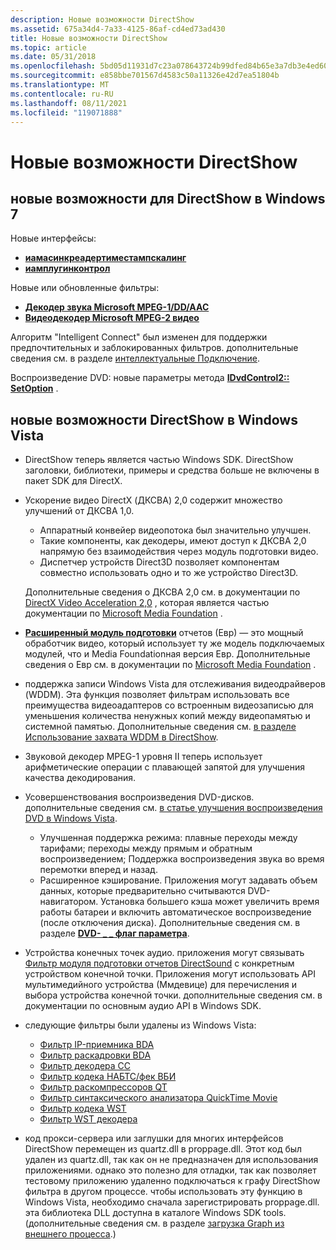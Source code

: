 ```yaml
---
description: Новые возможности DirectShow
ms.assetid: 675a34d4-7a33-4125-86af-cd4ed73ad430
title: Новые возможности DirectShow
ms.topic: article
ms.date: 05/31/2018
ms.openlocfilehash: 5bd05d11931d7c23a078643724b99dfed84b65e3a7db3e4ed60df9cd2a3273f8
ms.sourcegitcommit: e858bbe701567d4583c50a11326e42d7ea51804b
ms.translationtype: MT
ms.contentlocale: ru-RU
ms.lasthandoff: 08/11/2021
ms.locfileid: "119071888"
---
```

# <a name="whats-new-in-directshow"></a>Новые возможности DirectShow

## <a name="whats-new-for-directshow-in-windows-7"></a>новые возможности для DirectShow в Windows 7

Новые интерфейсы:

-   [**иамасинкреадертиместампскалинг**](/windows/desktop/api/Strmif/nn-strmif-iamasyncreadertimestampscaling)
-   [**иамплугинконтрол**](/windows/desktop/api/Strmif/nn-strmif-iamplugincontrol)

Новые или обновленные фильтры:

-   [**Декодер звука Microsoft MPEG-1/DD/AAC**](microsoft-mpeg-1-dd-audio-decoder.md)
-   [**Видеодекодер Microsoft MPEG-2 видео**](microsoft-mpeg-2-video-decoder.md)

Алгоритм "Intelligent Connect" был изменен для поддержки предпочтительных и заблокированных фильтров. дополнительные сведения см. в разделе [интеллектуальные Подключение](intelligent-connect.md).

Воспроизведение DVD: новые параметры метода [**IDvdControl2:: SetOption**](/windows/desktop/api/Strmif/nf-strmif-idvdcontrol2-setoption) .

## <a name="whats-new-for-directshow-in-windows-vista"></a>новые возможности DirectShow в Windows Vista

-   DirectShow теперь является частью Windows SDK. DirectShow заголовки, библиотеки, примеры и средства больше не включены в пакет SDK для DirectX.
-   Ускорение видео DirectX (ДКСВА) 2,0 содержит множество улучшений от ДКСВА 1,0.

    -   Аппаратный конвейер видеопотока был значительно улучшен.
    -   Такие компоненты, как декодеры, имеют доступ к ДКСВА 2,0 напрямую без взаимодействия через модуль подготовки видео.
    -   Диспетчер устройств Direct3D позволяет компонентам совместно использовать одно и то же устройство Direct3D.

    Дополнительные сведения о ДКСВА 2,0 см. в документации по [DirectX Video Acceleration 2,0](../medfound/directx-video-acceleration-2-0.md) , которая является частью документации по [Microsoft Media Foundation](../medfound/microsoft-media-foundation-sdk.md) .

-   [**Расширенный модуль подготовки**](enhanced-video-renderer-filter.md) отчетов (Евр) — это мощный обработчик видео, который использует ту же модель подключаемых модулей, что и Media Foundationная версия Евр. Дополнительные сведения о Евр см. в документации по [Microsoft Media Foundation](../medfound/microsoft-media-foundation-sdk.md) .
-   поддержка записи Windows Vista для отслеживания видеодрайверов (WDDM). Эта функция позволяет фильтрам использовать все преимущества видеоадаптеров со встроенным видеозаписью для уменьшения количества ненужных копий между видеопамятью и системной памятью. Дополнительные сведения см. [в разделе Использование захвата WDDM в DirectShow](using-wddm-capture-in-directshow.md).
-   Звуковой декодер MPEG-1 уровня II теперь использует арифметические операции с плавающей запятой для улучшения качества декодирования.
-   Усовершенствования воспроизведения DVD-дисков. дополнительные сведения см. [в статье улучшения воспроизведения DVD в Windows Vista](dvd-playback-enhancements-in-windows-vista.md).
    -   Улучшенная поддержка режима: плавные переходы между тарифами; переходы между прямым и обратным воспроизведением; Поддержка воспроизведения звука во время перемотки вперед и назад.
    -   Расширенное кэширование. Приложения могут задавать объем данных, которые предварительно считываются DVD-навигатором. Установка большего кэша может увеличить время работы батареи и включить автоматическое воспроизведение (после отключения диска). Дополнительные сведения см. в разделе [**DVD- \_ \_ флаг параметра**](/windows/win32/api/strmif/ne-strmif-dvd_option_flag).
-   Устройства конечных точек аудио. приложения могут связывать [Фильтр модуля подготовки отчетов DirectSound](directsound-renderer-filter.md) с конкретным устройством конечной точки. Приложения могут использовать API мультимедийного устройства (Ммдевице) для перечисления и выбора устройства конечной точки. дополнительные сведения см. в документации по основным аудио API в Windows SDK.
-   следующие фильтры были удалены из Windows Vista:
    -   [Фильтр IP-приемника BDA](/previous-versions/windows/desktop/mstv/bda-ip-sink-filter)
    -   [Фильтр раскадровки BDA](/previous-versions/windows/desktop/mstv/bda-slip-deframer-filter)
    -   [Фильтр декодера CC](cc-decoder-filter.md)
    -   [Фильтр кодека НАБТС/фек ВБИ](/previous-versions/windows/desktop/mstv/nabts-fec-vbi-codec-filter)
    -   [Фильтр раскомпрессоров QT](qt-decompressor-filter.md)
    -   [Фильтр синтаксического анализатора QuickTime Movie](quicktime-movie-parser-filter.md)
    -   [Фильтр кодека WST](wst-codec-filter.md)
    -   [Фильтр WST декодера](wst-decoder-filter.md)
-   код прокси-сервера или заглушки для многих интерфейсов DirectShow перемещен из quartz.dll в proppage.dll. Этот код был удален из quartz.dll, так как он не предназначен для использования приложениями. однако это полезно для отладки, так как позволяет тестовому приложению удаленно подключаться к графу DirectShow фильтра в другом процессе. чтобы использовать эту функцию в Windows Vista, необходимо сначала зарегистрировать proppage.dll. эта библиотека DLL доступна в каталоге Windows SDK tools. (дополнительные сведения см. в разделе [загрузка Graph из внешнего процесса](loading-a-graph-from-an-external-process.md).)

 

 
